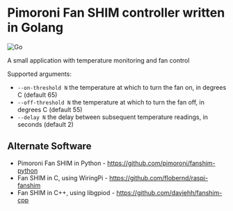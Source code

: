 # Pimoroni Fan SHIM controller written in Golang

![Go](https://github.com/jsiebens/fanshim-go/workflows/Go/badge.svg)

A small application with temperature monitoring and fan control

Supported arguments:

* `--on-threshold N` the temperature at which to turn the fan on, in degrees C (default 65)
* `--off-threshold N` the temperature at which to turn the fan off, in degrees C (default 55)
* `--delay N` the delay between subsequent temperature readings, in seconds (default 2)

## Alternate Software

* Pimoroni Fan SHIM in Python - https://github.com/pimoroni/fanshim-python
* Fan SHIM in C, using WiringPi - https://github.com/flobernd/raspi-fanshim
* Fan SHIM in C++, using libgpiod - https://github.com/daviehh/fanshim-cpp
